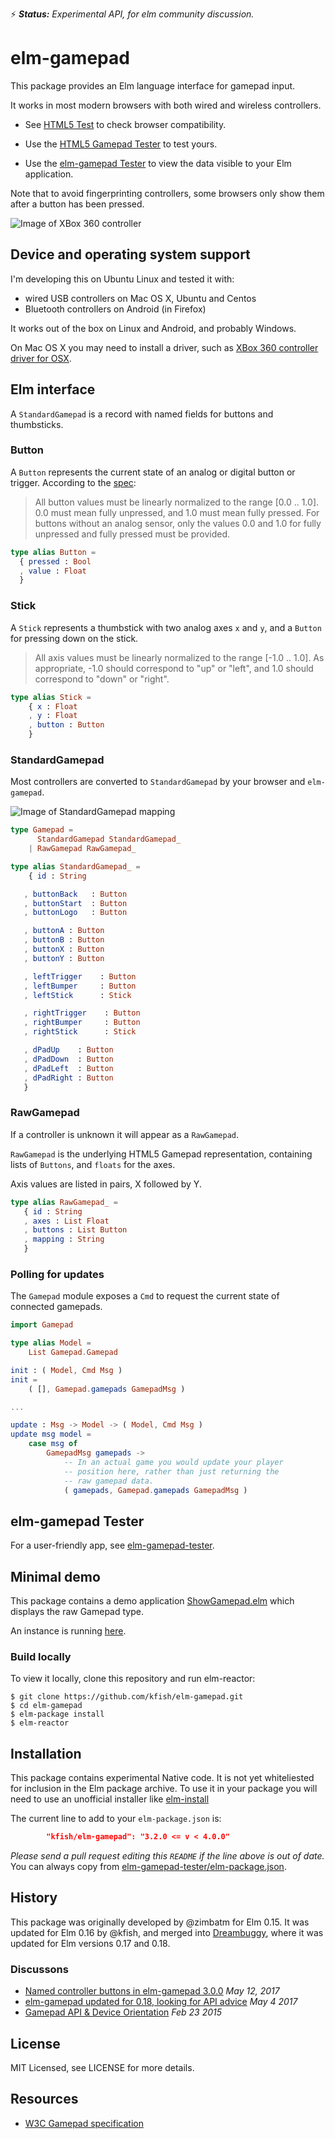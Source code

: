:zap: _**Status:** Experimental API, for elm community discussion._

# elm-gamepad

This package provides an Elm language interface for gamepad input.

It works in most modern browsers with both wired and wireless controllers.

* See [HTML5 Test](https://html5test.com/compare/feature/input.getGamepads.html) to
check browser compatibility.

* Use the [HTML5 Gamepad Tester](http://html5gamepad.com/) to test yours.

* Use the [elm-gamepad Tester](http://kfish.github.io/elm-gamepad-tester/)
to view the data visible to your Elm application.

Note that to avoid fingerprinting controllers, some browsers only
show them after a button has been pressed.

![Image of XBox 360 controller](images/xbox-1602822_1280.jpg)

## Device and operating system support

I'm developing this on Ubuntu Linux and tested it with:

* wired USB controllers on Mac OS X, Ubuntu and Centos
* Bluetooth controllers on Android (in Firefox)

It works out of the box on Linux and Android, and probably Windows.

On Mac OS X you may need to install a driver, such as
[XBox 360 controller driver for OSX](http://tattiebogle.net/index.php/ProjectRoot/Xbox360Controller/OsxDriver).


## Elm interface

A `StandardGamepad` is a record with named fields for buttons
and thumbsticks.

### Button

A `Button` represents the current state of an analog or digital
button or trigger. According to the [spec](https://w3c.github.io/gamepad/):

> All button values must be linearly normalized to the range
> [0.0 .. 1.0]. 0.0 must mean fully unpressed, and 1.0 must
> mean fully pressed. For buttons without an analog sensor, only
> the values 0.0 and 1.0 for fully unpressed and fully pressed
> must be provided.

```elm
type alias Button =
  { pressed : Bool
  , value : Float
  }
```

### Stick

A `Stick` represents a thumbstick with two analog axes `x` and `y`,
and a `Button` for pressing down on the stick.

> All axis values must be linearly normalized to the range
> [-1.0 .. 1.0]. As appropriate, -1.0 should correspond to
> "up" or "left", and 1.0 should correspond to "down" or "right".

```elm
type alias Stick =
    { x : Float
    , y : Float
    , button : Button
    }
```

### StandardGamepad

Most controllers are converted to `StandardGamepad` by your browser and `elm-gamepad`.

![Image of StandardGamepad mapping](images/StandardGamepad.jpg)

```elm
type Gamepad =
      StandardGamepad StandardGamepad_
    | RawGamepad RawGamepad_

type alias StandardGamepad_ =
    { id : String

   , buttonBack   : Button
   , buttonStart  : Button
   , buttonLogo   : Button

   , buttonA : Button
   , buttonB : Button
   , buttonX : Button
   , buttonY : Button

   , leftTrigger    : Button
   , leftBumper     : Button
   , leftStick      : Stick

   , rightTrigger    : Button
   , rightBumper     : Button
   , rightStick      : Stick

   , dPadUp    : Button
   , dPadDown  : Button
   , dPadLeft  : Button
   , dPadRight : Button
   }
```
### RawGamepad

If a controller is unknown it will appear as a `RawGamepad`.

`RawGamepad` is the underlying HTML5 Gamepad representation,
containing lists of `Buttons`, and `floats` for the axes.

Axis values are listed in pairs, X followed by Y.

```elm
type alias RawGamepad_ =
   { id : String
   , axes : List Float
   , buttons : List Button
   , mapping : String
   }
```

<!--
The only defined mapping is "standard":

![Image of standard gamepad layout](https://w3c.github.io/gamepad/standard_gamepad.svg)
-->

### Polling for updates

The `Gamepad` module exposes a `Cmd` to request the current state
of connected gamepads. 

```elm
import Gamepad

type alias Model =
    List Gamepad.Gamepad

init : ( Model, Cmd Msg )
init =
    ( [], Gamepad.gamepads GamepadMsg )

...

update : Msg -> Model -> ( Model, Cmd Msg )
update msg model =
    case msg of
        GamepadMsg gamepads ->
            -- In an actual game you would update your player
            -- position here, rather than just returning the
            -- raw gamepad data.
            ( gamepads, Gamepad.gamepads GamepadMsg )
```

## elm-gamepad Tester

For a user-friendly app, see
[elm-gamepad-tester](https://github.com/kfish/elm-gamepad-tester).

## Minimal demo

This package contains a demo application
[ShowGamepad.elm](ShowGamepad.elm)
which displays the raw Gamepad type.

An instance is running [here](http://kfish.github.io/elm-gamepad/).

### Build locally

To view it locally, clone this repository and run elm-reactor:

```
$ git clone https://github.com/kfish/elm-gamepad.git
$ cd elm-gamepad
$ elm-package install
$ elm-reactor
```

## Installation

This package contains experimental Native code. It is not yet
whiteliested for inclusion in the Elm package archive. To use
it in your package you will need to use an unofficial installer
like
[elm-install](https://github.com/gdotdesign/elm-github-install)

The current line to add to your `elm-package.json` is:

```json
        "kfish/elm-gamepad": "3.2.0 <= v < 4.0.0"
```

_Please send a pull request editing this `README` if the line above is out of date._
You can always copy from
[elm-gamepad-tester/elm-package.json](https://github.com/kfish/elm-gamepad-tester/blob/master/elm-package.json).


## History

This package was originally developed by @zimbatm for Elm 0.15. It was updated
for Elm 0.16 by @kfish, and merged into
[Dreambuggy](http://github.com/kfish/dreambuggy/),
where it was updated for Elm versions 0.17 and 0.18.

### Discussons

* [Named controller buttons in elm-gamepad 3.0.0](https://www.reddit.com/r/elm/comments/6ao80p/named_controller_buttons_in_elmgamepad_300/) _May 12, 2017_
* [elm-gamepad updated for 0.18, looking for API advice](https://www.reddit.com/r/elm/comments/695egr/elmgamepad_updated_for_018_looking_for_api_advice/) _May 4 2017_
* [Gamepad API & Device Orientation](https://www.reddit.com/r/elm/comments/2wvdvb/gamepad_api_device_orientation/) _Feb 23 2015_

## License

MIT Licensed, see LICENSE for more details.

## Resources

 * [W3C Gamepad specification](https://w3c.github.io/gamepad/)
